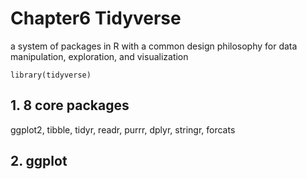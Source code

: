 # Chapter6 Tidyverse

a system of packages in R with a common design philosophy for data manipulation, exploration, and visualization  

``` 
library(tidyverse)
```

## 1. 8 core packages
ggplot2, tibble, tidyr, readr, purrr, dplyr, stringr, forcats  

## 2. ggplot
